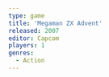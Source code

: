 ```yaml
---
type: game
title: 'Megaman ZX Advent'
released: 2007
editor: Capcom
players: 1
genres:
  - Action
---
```

